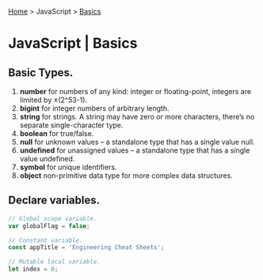 [Home](../index.md) > JavaScript > [Basics](./js_basics.md)

# JavaScript | Basics

## Basic Types.

1. **number** for numbers of any kind: integer or floating-point, integers are limited by ±(2^53-1).
1. **bigint** for integer numbers of arbitrary length.
1. **string** for strings. A string may have zero or more characters, there’s no separate single-character type.
1. **boolean** for true/false.
1. **null** for unknown values – a standalone type that has a single value null.
1. **undefined** for unassigned values – a standalone type that has a single value undefined.
1. **symbol** for unique identifiers.
1. **object** non-primitive data type for more complex data structures.

## Declare variables.

```javascript
// Global scope variable.
var globalFlag = false;

// Constant variable.
const appTitle = 'Engineering Cheat Sheets';

// Mutable local variable.
let index = 0;
```
